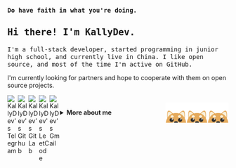 <p>
    <samp>
        <strong>Do have faith in what you're doing.</strong>
    </samp>
</p>
<h2>
    <samp>Hi there! I'm KallyDev.</samp>
</h2>
<p>
    <samp>
        I'm a full-stack developer, started programming in junior high school, and currently live in China. I like open
        source, and most of the time I'm active on GitHub.
    </samp>
</p>
<p>
    I'm currently looking for partners and hope to cooperate with them on open source projects.
</p>
<p>
    <a href="https://t.me/kallydev">
        <img alt="KallyDev's Telegram" align="left" width="24px" src="https://cdn.jsdelivr.net/npm/simple-icons@v3/icons/telegram.svg"/>
    </a>
    <a href="https://github.com/kallydev">
        <img alt="KallyDev's Github" align="left" width="24px" src="https://cdn.jsdelivr.net/npm/simple-icons@v3/icons/github.svg"/>
    </a>
    <a href="https://gitlab.com/kallydev">
        <img alt="KallyDev's GitLab" align="left" width="24px" src="https://cdn.jsdelivr.net/npm/simple-icons@v3/icons/gitlab.svg"/>
    </a>
    <a href="https://leetcode.com/kallydev/">
        <img alt="KallyDev's LeetCode" align="left" width="24px" src="https://cdn.jsdelivr.net/npm/simple-icons@v3/icons/leetcode.svg"/>
    </a>
    <a href="mailto:kallydev@gmail.com">
        <img alt="KallyDev's Gmail" align="left" width="24px" src="https://cdn.jsdelivr.net/npm/simple-icons@v3/icons/gmail.svg"/>
    </a>
    <br/>
    <img align="right" width="48px" src="https://github.com/kallydev/kallydev/raw/main/images/shiba.png"/>
    <img align="right" width="48px" src="https://github.com/kallydev/kallydev/raw/main/images/shiba.png"/>
    <img align="right" width="48px" src="https://github.com/kallydev/kallydev/raw/main/images/shiba.png"/>
</p>

<details>
    <summary>
        <b>More about me</b>
    </summary>

[![](https://github.com/kallydev/kallydev/blob/main/images/banner.png)](https://kallydev.com)

<h3 align="center">Languages</h3>
<p align="center">
    <img alt="Go" src="https://img.shields.io/badge/-Go-00ADD8?style=for-the-badge&logo=Go&logoColor=fff"/>
    <img alt="Kotlin" src="https://img.shields.io/badge/-Kotlin-0095D5?style=for-the-badge&logo=Kotlin&logoColor=fff"/>
    <img alt="Java" src="https://img.shields.io/badge/-Java-007396?style=for-the-badge&logo=Java&logoColor=fff"/>
    <img alt="TypeScript" src="https://img.shields.io/badge/-TypeScript-007ACC?style=for-the-badge&logo=TypeScript&logoColor=fff"/>
    <img alt="Rust" src="https://img.shields.io/badge/-Rust-000?style=for-the-badge&logo=Rust&logoColor=fff"/>
    <img alt="Python" src="https://img.shields.io/badge/-Python-3776AB?style=for-the-badge&logo=Python&logoColor=fff"/>
    <img alt="C++" src="https://img.shields.io/badge/-C++-00599C?style=for-the-badge&logo=C%2B%2B&logoColor=fff"/>
    <img alt="GNU Bash" src="https://img.shields.io/badge/-GNU%20Bash-4EAA25?style=for-the-badge&logo=GNU%20Bash&logoColor=fff"/>
    <img alt="Dart" src="https://img.shields.io/badge/-Dart-0175C2?style=for-the-badge&logo=Dart&logoColor=fff"/>
</p>

```typescript
const kallydev = {
    pronouns: ["He", "Him"],
    hobby: ["Coffee", "Programming", "Music", "Painting"],
    languages: ["Go", "Kotlin", "TypeScript", "Python", 'Java', 'Rust', 'C++', "Bash", "Dart"],
    technologyStack: {
        mobile: {
            android: ["Android X", "Flutter"],
        },
        frontend: {
            javascript: ["React", "Angular", "Vue", "Electron"],
            css: ["Material UI", "Vuetify", "Angular Material", "Bootstrap"],
        },
        backend: {
            framework: {
                golang: ["Echo", "Go Kit"],
                kotlin: ["Ktor", "Spring Boot"],
                python: ["Flask"],
            },
            databases: ["PostgreSQL", "Redis", "MariaDB"],
            devops: ["Docker", "Kubernetes", "Nginx"],
            microservice: {
                protocol: ["RESTful", "gRPC"],
                messageQueues: ["RabbitMQ"],
            },
        },
        systems: ["Ubuntu", "Windows Server", "iOS", "Android"],
        editors: ["JetBrains Tools", "Visual Studio Code", "Vim"],
    }
}
```
<h3 align="center">Friends</h3>
<p align="center">Friendship lasts forever</p>
<table>
    <tbody>
    <tr>
        <td align="center" valign="middle">
            <a href="https://github.com/Orochi4268" target="_blank">
                <img width="96px" src="https://avatars1.githubusercontent.com/u/18334835?s=100&v=4">
                <span>Orochi4268</span>
            </a>
        </td>
        <td align="center" valign="middle">
            <a href="https://github.com/ShiinaOrez" target="_blank">
                <img width="96px" src="https://avatars3.githubusercontent.com/u/31346916?s=100&v=4">
                <span>ShiinaOrez</span>
            </a>
        </td>
        <td align="center" valign="middle">
            <a href="https://github.com/kekeimiku" target="_blank">
                <img width="96px" src="https://avatars0.githubusercontent.com/u/36557882?s=100&v=4">
                <span>kekeimiku</span>
            </a>
        </td>
        <td align="center" valign="middle">
            <a href="https://github.com/CloverGit" target="_blank">
                <img width="96px" src="https://avatars0.githubusercontent.com/u/22031498?s=100&v=4">
                <span>CloverGit</span>
            </a>
        </td>
        <td align="center" valign="middle">
            <a href="https://github.com/likeyuno" target="_blank">
                <img width="96px" src="https://avatars2.githubusercontent.com/u/53492161?s=100&v=4">
                <span>likeyuno</span>
            </a>
        </td>
        <td align="center" valign="middle">
            <a href="https://github.com/c4dr01d" target="_blank">
                <img width="96px" src="https://avatars2.githubusercontent.com/u/50952350?s=100&v=4">
                <span>c4dr01d</span>
            </a>
        </td>
    </tr>
    </tbody>
</table>

<p align="right">
    Designed with :heart: by <a href="https://github.com/kallydev" target="_blank">KallyDev</a>.
</p>
</details>
